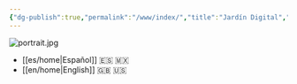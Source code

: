 ```yaml
---
{"dg-publish":true,"permalink":"/www/index/","title":"Jardín Digital","metatags":{"description":"","og-title":"Jardín Digital de Rubén","og-image":""},"tags":["gardenEntry"]}
---
```


![portrait.jpg](/img/user/www/img/portrait.jpg)
- [[es/home\|Español]] <span lang="es" title="España">🇪🇸</span><span lang="es" title="México"> 🇲🇽</span>
- [[en/home\|English]]<span lang="en" title="Great Britain"> 🇬🇧 </span><span lang="en" title="United States">🇺🇸</span>